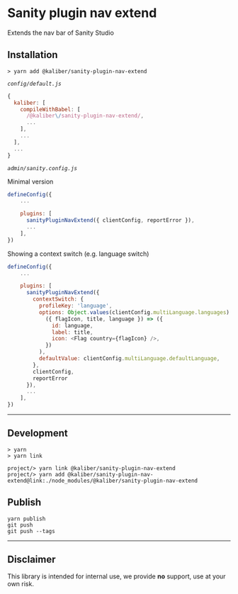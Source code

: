 # Sanity plugin nav extend
Extends the nav bar of Sanity Studio

## Installation

```
> yarn add @kaliber/sanity-plugin-nav-extend
```

_`config/default.js`_

```js
{
  kaliber: [
    compileWithBabel: [
      /@kaliber\/sanity-plugin-nav-extend/,
      ...
    ],
    ...
  ],
  ...
}
```

_`admin/sanity.config.js`_

Minimal version

```js
defineConfig({
    ...

    plugins: [
      sanityPluginNavExtend({ clientConfig, reportError }),
      ...
    ],
})
```

Showing a context switch (e.g. language switch)

```js
defineConfig({
    ...

    plugins: [
      sanityPluginNavExtend({
        contextSwitch: {
          profileKey: 'language',
          options: Object.values(clientConfig.multiLanguage.languages).map(
            ({ flagIcon, title, language }) => ({
              id: language,
              label: title,
              icon: <Flag country={flagIcon} />,
            })
          ),
          defaultValue: clientConfig.multiLanguage.defaultLanguage,
        },
        clientConfig,
        reportError
      }),
      ...
    ],
})
```

---

## Development

```
> yarn
> yarn link
```

```
project/> yarn link @kaliber/sanity-plugin-nav-extend
project/> yarn add @kaliber/sanity-plugin-nav-extend@link:./node_modules/@kaliber/sanity-plugin-nav-extend
```

## Publish

```
yarn publish
git push
git push --tags
```

---

## Disclaimer
This library is intended for internal use, we provide __no__ support, use at your own risk.
